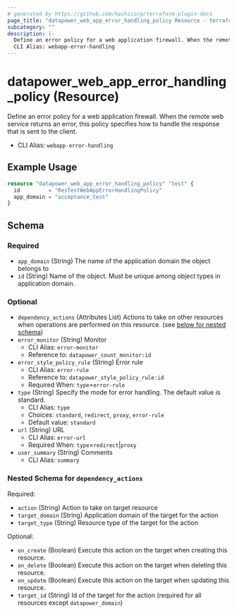```yaml
---
# generated by https://github.com/hashicorp/terraform-plugin-docs
page_title: "datapower_web_app_error_handling_policy Resource - terraform-provider-datapower"
subcategory: ""
description: |-
  Define an error policy for a web application firewall. When the remote web service returns an error, this policy specifies how to handle the response that is sent to the client.
  CLI Alias: webapp-error-handling
---
```


# datapower_web_app_error_handling_policy (Resource)

Define an error policy for a web application firewall. When the remote web service returns an error, this policy specifies how to handle the response that is sent to the client.
  - CLI Alias: `webapp-error-handling`

## Example Usage

```terraform
resource "datapower_web_app_error_handling_policy" "test" {
  id         = "ResTestWebAppErrorHandlingPolicy"
  app_domain = "acceptance_test"
}
```

<!-- schema generated by tfplugindocs -->
## Schema

### Required

- `app_domain` (String) The name of the application domain the object belongs to
- `id` (String) Name of the object. Must be unique among object types in application domain.

### Optional

- `dependency_actions` (Attributes List) Actions to take on other resources when operations are performed on this resource. (see [below for nested schema](#nestedatt--dependency_actions))
- `error_monitor` (String) Monitor
  - CLI Alias: `error-monitor`
  - Reference to: `datapower_count_monitor:id`
- `error_style_policy_rule` (String) Error rule
  - CLI Alias: `error-rule`
  - Reference to: `datapower_style_policy_rule:id`
  - Required When: `type`=`error-rule`
- `type` (String) Specify the mode for error handling. The default value is standard.
  - CLI Alias: `type`
  - Choices: `standard`, `redirect`, `proxy`, `error-rule`
  - Default value: `standard`
- `url` (String) URL
  - CLI Alias: `error-url`
  - Required When: `type`=`redirect`|`proxy`
- `user_summary` (String) Comments
  - CLI Alias: `summary`

<a id="nestedatt--dependency_actions"></a>
### Nested Schema for `dependency_actions`

Required:

- `action` (String) Action to take on target resource
- `target_domain` (String) Application domain of the target for the action
- `target_type` (String) Resource type of the target for the action

Optional:

- `on_create` (Boolean) Execute this action on the target when creating this resource.
- `on_delete` (Boolean) Execute this action on the target when deleting this resource.
- `on_update` (Boolean) Execute this action on the target when updating this resource.
- `target_id` (String) Id of the target for the action (required for all resources except `datapower_domain`)
